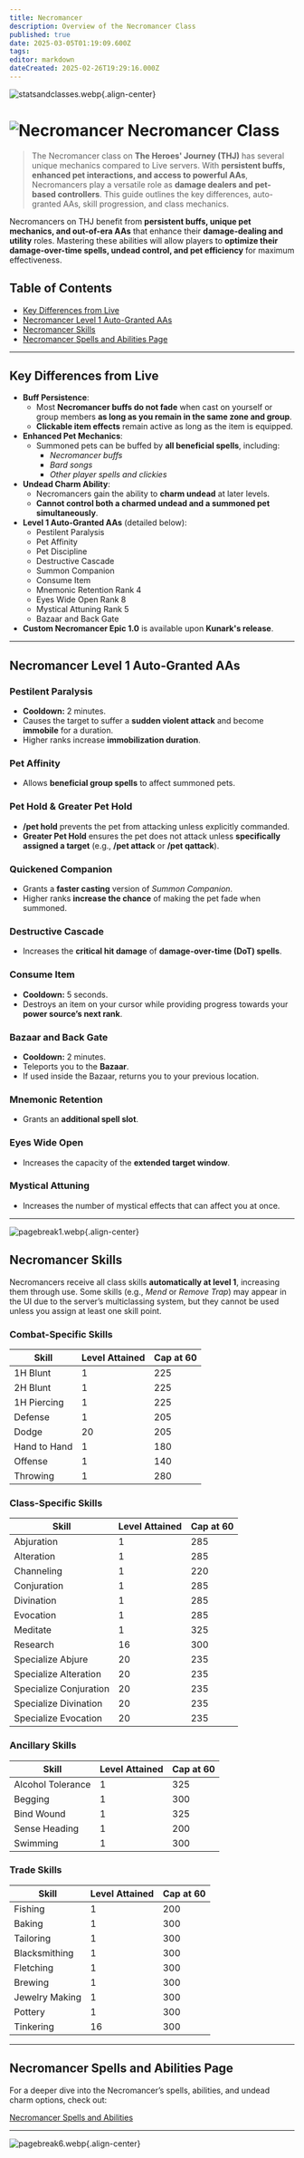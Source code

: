 ```yaml
---
title: Necromancer
description: Overview of the Necromancer Class
published: true
date: 2025-03-05T01:19:09.600Z
tags: 
editor: markdown
dateCreated: 2025-02-26T19:29:16.000Z
---
```


![statsandclasses.webp](/classes-and-abilities/statsandclasses.webp){.align-center}

# ![Necromancer](/necromancer.gif) Necromancer Class

> The Necromancer class on **The Heroes' Journey (THJ)** has several unique mechanics compared to Live servers. With **persistent buffs, enhanced pet interactions, and access to powerful AAs**, Necromancers play a versatile role as **damage dealers and pet-based controllers**. This guide outlines the key differences, auto-granted AAs, skill progression, and class mechanics.

Necromancers on THJ benefit from **persistent buffs, unique pet mechanics, and out-of-era AAs** that enhance their **damage-dealing and utility** roles. Mastering these abilities will allow players to **optimize their damage-over-time spells, undead control, and pet efficiency** for maximum effectiveness.

## Table of Contents

- [Key Differences from Live](#key-differences-from-live)
- [Necromancer Level 1 Auto-Granted AAs](#necromancer-level-1-auto-granted-aas)
- [Necromancer Skills](#necromancer-skills)
- [Necromancer Spells and Abilities Page](#necromancer-spells-and-abilities-page)

---

## Key Differences from Live

- **Buff Persistence**:
  - Most **Necromancer buffs do not fade** when cast on yourself or group members **as long as you remain in the same zone and group**.  
  - **Clickable item effects** remain active as long as the item is equipped.
- **Enhanced Pet Mechanics**:
  - Summoned pets can be buffed by **all beneficial spells**, including:
    - *Necromancer buffs*  
    - *Bard songs*  
    - *Other player spells and clickies*
- **Undead Charm Ability**:
  - Necromancers gain the ability to **charm undead** at later levels.
  - **Cannot control both a charmed undead and a summoned pet simultaneously**.
- **Level 1 Auto-Granted AAs** (detailed below):
  - Pestilent Paralysis
  - Pet Affinity
  - Pet Discipline
  - Destructive Cascade
  - Summon Companion
  - Consume Item
  - Mnemonic Retention Rank 4
  - Eyes Wide Open Rank 8
  - Mystical Attuning Rank 5
  - Bazaar and Back Gate
- **Custom Necromancer Epic 1.0** is available upon **Kunark's release**.

---

## Necromancer Level 1 Auto-Granted AAs

### Pestilent Paralysis

- **Cooldown:** 2 minutes.  
- Causes the target to suffer a **sudden violent attack** and become **immobile** for a duration.  
- Higher ranks increase **immobilization duration**.

### Pet Affinity

- Allows **beneficial group spells** to affect summoned pets.

### Pet Hold & Greater Pet Hold

- **/pet hold** prevents the pet from attacking unless explicitly commanded.
- **Greater Pet Hold** ensures the pet does not attack unless **specifically assigned a target** (e.g., **/pet attack** or **/pet qattack**).

### Quickened Companion

- Grants a **faster casting** version of *Summon Companion*.  
- Higher ranks **increase the chance** of making the pet fade when summoned.

### Destructive Cascade

- Increases the **critical hit damage** of **damage-over-time (DoT) spells**.

### Consume Item

- **Cooldown:** 5 seconds.  
- Destroys an item on your cursor while providing progress towards your **power source’s next rank**.

### Bazaar and Back Gate

- **Cooldown:** 2 minutes.  
- Teleports you to the **Bazaar**.  
- If used inside the Bazaar, returns you to your previous location.

### Mnemonic Retention

- Grants an **additional spell slot**.

### Eyes Wide Open

- Increases the capacity of the **extended target window**.

### Mystical Attuning

- Increases the number of mystical effects that can affect you at once.

---

![pagebreak1.webp](/pagebreak1.webp){.align-center}

## Necromancer Skills

Necromancers receive all class skills **automatically at level 1**, increasing them through use. Some skills (e.g., *Mend* or *Remove Trap*) may appear in the UI due to the server’s multiclassing system, but they cannot be used unless you assign at least one skill point.

### Combat-Specific Skills

| Skill        | Level Attained | Cap at 60 |
|--------------|----------------|-----------|
| 1H Blunt     | 1              | 225       |
| 2H Blunt     | 1              | 225       |
| 1H Piercing  | 1              | 225       |
| Defense      | 1              | 205       |
| Dodge        | 20             | 205       |
| Hand to Hand | 1              | 180       |
| Offense      | 1              | 140       |
| Throwing     | 1              | 280       |

### Class-Specific Skills

| Skill                 | Level Attained | Cap at 60 |
|-----------------------|----------------|-----------|
| Abjuration            | 1              | 285       |
| Alteration            | 1              | 285       |
| Channeling            | 1              | 220       |
| Conjuration           | 1              | 285       |
| Divination            | 1              | 285       |
| Evocation             | 1              | 285       |
| Meditate              | 1              | 325       |
| Research              | 16             | 300       |
| Specialize Abjure     | 20             | 235       |
| Specialize Alteration | 20             | 235       |
| Specialize Conjuration| 20             | 235       |
| Specialize Divination | 20             | 235       |
| Specialize Evocation  | 20             | 235       |

### Ancillary Skills

| Skill            | Level Attained | Cap at 60 |
|------------------|----------------|-----------|
| Alcohol Tolerance| 1              | 325       |
| Begging          | 1              | 300       |
| Bind Wound       | 1              | 325       |
| Sense Heading    | 1              | 200       |
| Swimming         | 1              | 300       |

### Trade Skills

| Skill           | Level Attained | Cap at 60 |
|-----------------|----------------|-----------|
| Fishing         | 1              | 200       |
| Baking          | 1              | 300       |
| Tailoring       | 1              | 300       |
| Blacksmithing   | 1              | 300       |
| Fletching       | 1              | 300       |
| Brewing         | 1              | 300       |
| Jewelry Making  | 1              | 300       |
| Pottery         | 1              | 300       |
| Tinkering       | 16             | 300       |

---

## Necromancer Spells and Abilities Page

For a deeper dive into the Necromancer’s spells, abilities, and undead charm options, check out:

[Necromancer Spells and Abilities](/classes-and-abilities/spells-and-abilities/nec)

---

![pagebreak6.webp](/pagebreak6.webp){.align-center}
